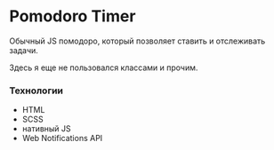 # Pomodoro Timer

Обычный  JS помодоро, который позволяет ставить и отслеживать задачи.

Здесь я еще не пользовался классами и прочим.

### Технологии
- HTML
- SCSS
- нативный JS
- Web Notifications API
